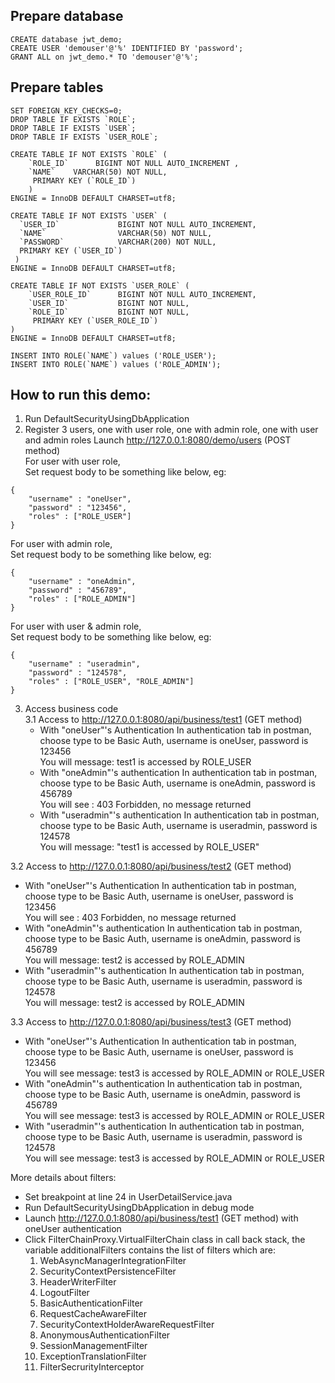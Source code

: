 Prepare database
-------------------------------------
```aidl
CREATE database jwt_demo;
CREATE USER 'demouser'@'%' IDENTIFIED BY 'password';
GRANT ALL on jwt_demo.* TO 'demouser'@'%';
```

Prepare tables
---------------------------
```aidl
SET FOREIGN_KEY_CHECKS=0;
DROP TABLE IF EXISTS `ROLE`;
DROP TABLE IF EXISTS `USER`;
DROP TABLE IF EXISTS `USER_ROLE`;

CREATE TABLE IF NOT EXISTS `ROLE` (
	`ROLE_ID`      BIGINT NOT NULL AUTO_INCREMENT ,
	`NAME`    VARCHAR(50) NOT NULL,
	 PRIMARY KEY (`ROLE_ID`)
	)
ENGINE = InnoDB DEFAULT CHARSET=utf8;

CREATE TABLE IF NOT EXISTS `USER` (
  `USER_ID`      		BIGINT NOT NULL AUTO_INCREMENT,
  `NAME`    			VARCHAR(50) NOT NULL,
  `PASSWORD`  	  	    VARCHAR(200) NOT NULL,
  PRIMARY KEY (`USER_ID`)
 )
ENGINE = InnoDB DEFAULT CHARSET=utf8;

CREATE TABLE IF NOT EXISTS `USER_ROLE` (
	`USER_ROLE_ID`      BIGINT NOT NULL AUTO_INCREMENT,
    `USER_ID`  			BIGINT NOT NULL,
    `ROLE_ID`  			BIGINT NOT NULL,
     PRIMARY KEY (`USER_ROLE_ID`)
)
ENGINE = InnoDB DEFAULT CHARSET=utf8;

INSERT INTO ROLE(`NAME`) values ('ROLE_USER');
INSERT INTO ROLE(`NAME`) values ('ROLE_ADMIN');
```

How to run this demo:
----------------------------
1. Run DefaultSecurityUsingDbApplication
2. Register 3 users, one with user role, one with admin role, one with user and admin roles
 Launch http://127.0.0.1:8080/demo/users (POST method) </br>
 For user with user role, </br>
 Set request body to be something like below, eg:</br>
```aidl
{
    "username" : "oneUser",
    "password" : "123456",
    "roles" : ["ROLE_USER"]
}
```
For user with admin role, </br>
Set request body to be something like below, eg:</br>
```aidl
{
    "username" : "oneAdmin",
    "password" : "456789",
    "roles" : ["ROLE_ADMIN"]
}
```

For user with user & admin role, </br>
Set request body to be something like below, eg:</br>
```aidl
{
    "username" : "useradmin",
    "password" : "124578",
    "roles" : ["ROLE_USER", "ROLE_ADMIN"]
}
```
3. Access business code </br>
 3.1   Access to http://127.0.0.1:8080/api/business/test1 (GET method)
    - With "oneUser"'s Authentication
      In authentication tab in postman, choose type to be Basic Auth, username is oneUser, password is 123456 </br>
      You will message: test1 is accessed by ROLE_USER </br>
    - With "oneAdmin"'s authentication
      In authentication tab in postman, choose type to be Basic Auth, username is oneAdmin, password is 456789 </br>
      You will see : 403 Forbidden, no message returned </br>
    - With "useradmin"'s authentication
      In authentication tab in postman, choose type to be Basic Auth, username is useradmin, password is 124578 </br>
      You will message:  "test1 is accessed by ROLE_USER" </br>
   
 3.2   Access to http://127.0.0.1:8080/api/business/test2 (GET method)
  - With "oneUser"'s Authentication
     In authentication tab in postman, choose type to be Basic Auth, username is oneUser, password is 123456 </br>
     You will see : 403 Forbidden, no message returned </br>
  - With "oneAdmin"'s authentication
     In authentication tab in postman, choose type to be Basic Auth, username is oneAdmin, password is 456789 </br>
    You will message: test2 is accessed by ROLE_ADMIN </br>
  - With "useradmin"'s authentication
    In authentication tab in postman, choose type to be Basic Auth, username is useradmin, password is 124578 </br>
    You will message: test2 is accessed by ROLE_ADMIN </br>

 3.3   Access to http://127.0.0.1:8080/api/business/test3 (GET method)
  - With "oneUser"'s Authentication
     In authentication tab in postman, choose type to be Basic Auth, username is oneUser, password is 123456 </br>
     You will see message: test3 is accessed by ROLE_ADMIN or ROLE_USER </br>
  - With "oneAdmin"'s authentication
     In authentication tab in postman, choose type to be Basic Auth, username is oneAdmin, password is 456789 </br>
     You will see message: test3 is accessed by ROLE_ADMIN or ROLE_USER </br>
  - With "useradmin"'s authentication
    In authentication tab in postman, choose type to be Basic Auth, username is useradmin, password is 124578 </br>
    You will see message: test3 is accessed by ROLE_ADMIN or ROLE_USER </br>
  

More details about filters: </br>
  - Set breakpoint at line 24 in UserDetailService.java
  - Run DefaultSecurityUsingDbApplication in debug mode
  - Launch http://127.0.0.1:8080/api/business/test1 (GET method) with oneUser authentication
  - Click FilterChainProxy.VirtualFilterChain class in call back stack, the variable additionalFilters contains the list of filters which are: </br>
    1. WebAsyncManagerIntegrationFilter
    2. SecurityContextPersistenceFilter
    3. HeaderWriterFilter
    4. LogoutFilter
    5. BasicAuthenticationFilter
    6. RequestCacheAwareFilter 
    7. SecurityContextHolderAwareRequestFilter 
    8. AnonymousAuthenticationFilter 
    9. SessionManagementFilter 
    10. ExceptionTranslationFilter 
    11. FilterSecrurityInterceptor
